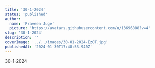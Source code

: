 ```yaml
---
title: '30-1-2024'
status: 'published'
author:
  name: 'Praveen Juge'
  picture: 'https://avatars.githubusercontent.com/u/13696888?v=4'
slug: '30-1-2024'
description: ''
coverImage: '../../images/30-01-2024-EzOT.jpg'
publishedAt: '2024-01-30T17:48:53.940Z'
---
```


30-1-2024
